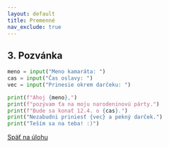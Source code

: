 ```yaml
---
layout: default
title: Premenné
nav_exclude: true
---
```


## 3. Pozvánka

```python
meno = input("Meno kamaráta: ")
cas = input("Čas oslavy: ")
vec = input("Prinesie okrem darčeku: ")

print(f"Ahoj {meno},")
print(f"pozývam ťa na moju narodeninovú párty.")
print(f"Bude sa konať 12.4. o {cas}.")
print("Nezabudni priniesť {vec} a pekný darček.")
print("Teším sa na teba! :)")
```

[Späť na úlohu](/coding/beginner/1-chapter/3.html)
